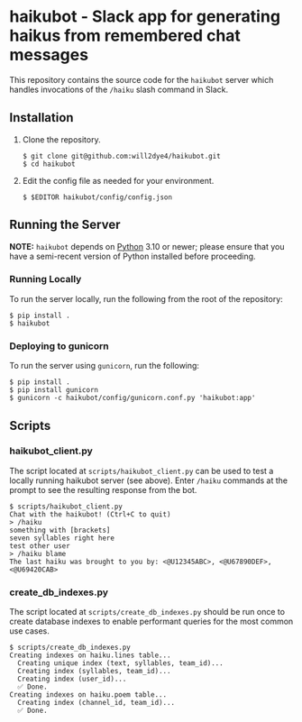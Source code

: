 # haikubot - Slack app for generating haikus from remembered chat messages

This repository contains the source code for the `haikubot` server which
handles invocations of the `/haiku` slash command in Slack.

## Installation

1.  Clone the repository.
    ```shell
    $ git clone git@github.com:will2dye4/haikubot.git
    $ cd haikubot
    ```

1.  Edit the config file as needed for your environment.
    ```shell
    $ $EDITOR haikubot/config/config.json
    ```

## Running the Server

**NOTE:** `haikubot` depends on [Python](https://www.python.org/downloads/) 3.10
or newer; please ensure that you have a semi-recent version of Python installed
before proceeding.

### Running Locally

To run the server locally, run the following from the root of the repository:

```shell
$ pip install .
$ haikubot
```

### Deploying to gunicorn

To run the server using `gunicorn`, run the following:

```shell
$ pip install .
$ pip install gunicorn
$ gunicorn -c haikubot/config/gunicorn.conf.py 'haikubot:app'
```

## Scripts

### haikubot_client.py

The script located at `scripts/haikubot_client.py` can be used to test
a locally running haikubot server (see above). Enter `/haiku` commands
at the prompt to see the resulting response from the bot.

```
$ scripts/haikubot_client.py
Chat with the haikubot! (Ctrl+C to quit)
> /haiku
something with [brackets]
seven syllables right here
test other user
> /haiku blame
The last haiku was brought to you by: <@U12345ABC>, <@U67890DEF>, <@U69420CAB>
```

### create_db_indexes.py

The script located at `scripts/create_db_indexes.py` should be run once
to create database indexes to enable performant queries for the most
common use cases.

```
$ scripts/create_db_indexes.py
Creating indexes on haiku.lines table...
  Creating unique index (text, syllables, team_id)...
  Creating index (syllables, team_id)...
  Creating index (user_id)...
  ✅ Done.
Creating indexes on haiku.poem table...
  Creating index (channel_id, team_id)...
  ✅ Done.
```

